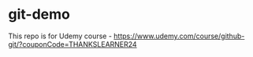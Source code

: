 # git-demo
This repo is for Udemy course - https://www.udemy.com/course/github-git/?couponCode=THANKSLEARNER24
